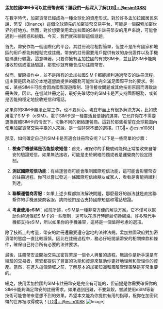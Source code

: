 **孟加拉國SIM卡可以註冊幣安嗎？讓我們一起深入了解[[TG💪+ @esim1088](https://t.me/s/esim1088)]**

在數字時代，加密貨幣已經成為一種全球化的資產形式。對於許多孟加拉國居民來說，幣安（Binance）這個全球領先的加密貨幣交易平台，可能是一個探索加密世界的好地方。然而，對於想要使用孟加拉國的SIM卡註冊幣安的用戶來說，可能會遇到一些困惑和挑戰。今天，我們就來聊聊這個話題。

首先，幣安作為一個國際化的平台，其註冊流程相對簡單，但並不是所有國家和地區的用戶都能夠輕鬆完成註冊。幣安的註冊需要用戶提供有效的身份證件以及手機號碼進行驗證。這意味著，只要你擁有孟加拉國的有效SIM卡，並且該SIM卡能夠接收短信或電話驗證，那麼你就有機會成功註冊幣安。

然而，實際操作中，並不是所有的孟加拉國SIM卡都能順利通過幣安的註冊流程。這主要是因為部分本地運營商提供的服務可能無法完全滿足國際平台的要求。例如，某些SIM卡可能會因為國際漫遊限制、短信接收問題或其他技術原因而導致註冊失敗。因此，在嘗試註冊之前，最好先確認你的SIM卡是否支持國際服務，或者是否能夠穩定地接收短信和電話。

如果你的SIM卡無法正常工作，也不要灰心。現在市面上有很多解決方案，比如使用電子SIM卡（eSIM）。電子SIM卡是一種靈活且便捷的選擇，它允許你在不需要更換實體SIM卡的情況下，切換不同的網絡運營商。這對於那些希望在全球範圍內使用加密貨幣交易平臺的人來說，是一個非常不錯的選擇。[[TG💪+ @esim1088](https://t.me/s/esim1088)]

那麼，如何確定自己的SIM卡是否適合註冊幣安呢？以下是一些簡單的步驟：

1. **檢查手機號碼是否能接收短信**：首先，確保你的手機號碼能夠正常接收來自幣安的驗證短信。如果無法接收，可能是由於網絡問題或者是運營商的設定限制。

2. **測試國際短信功能**：有些運營商可能會限制國際短信功能，這可能會影響幣安的註冊過程。你可以嘗試發送一條國際短信給朋友或家人，看看是否能夠順利到達。

3. **聯繫運營商客服**：如果上述步驟都無法解決問題，那麼最好的辦法就是直接聯繫你的手機運營商客服，詢問他們是否支持國際短信和電話驗證。

4. **考慮使用eSIM**：如前所述，eSIM是一種非常方便的解決方案。它不僅可以幫助你繞過傳統SIM卡的一些限制，還可以在旅行時輕鬆切換網絡。許多現代手機都支持eSIM，所以如果你的手機兼容，這將是一個值得考慮的選項。

除了技術上的考量，幣安的註冊還需要遵守當地的法律法規。孟加拉國政府對加密貨幣的態度一直比較謹慎，因此在註冊過程中，務必仔細閱讀幣安的相關條款和條件，確保自己符合所有必要的法律要求。

最後，註冊幣安並開始交易加密貨幣是一個令人興奮的旅程。無論你是新手還是有經驗的交易者，幣安都提供了豐富的功能和資源來幫助你更好地理解和管理你的資產。當然，在進入這個領域之前，了解基本的加密知識和風險管理策略是非常重要的。

總之，使用孟加拉國的SIM卡註冊幣安是完全有可能的，但前提是你需要確保你的SIM卡能夠滿足幣安的註冊需求。如果遇到困難，不要氣餒，嘗試使用eSIM等新技術可能會帶來意想不到的效果。希望本文能為你提供有用的指導，祝你在加密貨幣的世界裡取得成功！[[TG💪+ @esim1088](https://t.me/s/esim1088) ![Image](https://i.postimg.cc/4NQfJmqS/Snipaste-2025-05-13-00-14-12.png)]